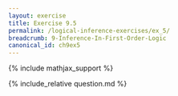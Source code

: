 ```yaml
---
layout: exercise
title: Exercise 9.5
permalink: /logical-inference-exercises/ex_5/
breadcrumb: 9-Inference-In-First-Order-Logic
canonical_id: ch9ex5
---
```


{% include mathjax_support %}
<div id="hiddden">{% include_relative question.md %}</div>